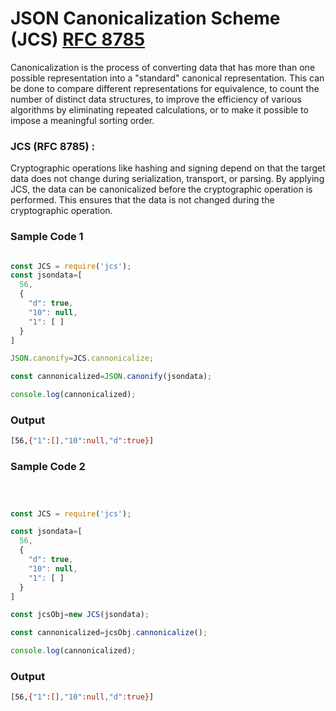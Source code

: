 # JSON Canonicalization Scheme (JCS)  [RFC 8785](https://www.rfc-editor.org/rfc/rfc8785)

Canonicalization is the process of converting data that has more than one possible representation into a "standard" canonical representation.  This can be done to compare different representations for equivalence, to count the number of distinct data structures, to improve the efficiency of various algorithms by eliminating repeated calculations, or to make it possible to impose a meaningful sorting order.

### JCS (RFC 8785) :
Cryptographic operations like hashing and signing depend on that the target data does not change during serialization, transport, or parsing. By applying JCS, the data can be canonicalized before the cryptographic operation is performed. This ensures that the data is not changed during the cryptographic operation.


### Sample Code  1

```Javascript

const JCS = require('jcs');
const jsondata=[
  56,
  {
    "d": true,
    "10": null,
    "1": [ ]
  }
]

JSON.canonify=JCS.cannonicalize;

const cannonicalized=JSON.canonify(jsondata);

console.log(cannonicalized);

```

### Output

```bash
[56,{"1":[],"10":null,"d":true}]
```





### Sample Code  2

```Javascript



const JCS = require('jcs');

const jsondata=[
  56,
  {
    "d": true,
    "10": null,
    "1": [ ]
  }
]

const jcsObj=new JCS(jsondata);

const cannonicalized=jcsObj.cannonicalize();

console.log(cannonicalized);

```

### Output

```bash
[56,{"1":[],"10":null,"d":true}]
```



